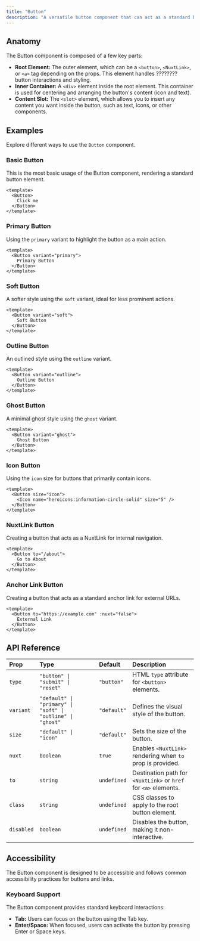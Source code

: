 ```yaml
---
title: "Button"
description: "A versatile button component that can act as a standard button or a link, offering various styles and sizes."
---
```


## Anatomy

The Button component is composed of a few key parts:

-   **Root Element:** The outer element, which can be a `<button>`, `<NuxtLink>`, or `<a>` tag depending on the props. This element handles ???????? button interactions and styling.
-   **Inner Container:** A `<div>` element inside the root element. This container is used for centering and arranging the button's content (icon and text).
-   **Content Slot:** The `<slot>` element, which allows you to insert any content you want inside the button, such as text, icons, or other components.

## Examples

Explore different ways to use the `Button` component.

### Basic Button

This is the most basic usage of the Button component, rendering a standard button element.

```vue
<template>
  <Button>
    Click me
  </Button>
</template>
```

### Primary Button

Using the `primary` variant to highlight the button as a main action.

```vue
<template>
  <Button variant="primary">
    Primary Button
  </Button>
</template>
```

### Soft Button

A softer style using the `soft` variant, ideal for less prominent actions.

```vue
<template>
  <Button variant="soft">
    Soft Button
  </Button>
</template>
```

### Outline Button

An outlined style using the `outline` variant.

```vue
<template>
  <Button variant="outline">
    Outline Button
  </Button>
</template>
```

### Ghost Button

A minimal ghost style using the `ghost` variant.

```vue
<template>
  <Button variant="ghost">
    Ghost Button
  </Button>
</template>
```

### Icon Button

Using the `icon` size for buttons that primarily contain icons.

```vue
<template>
  <Button size="icon">
    <Icon name="heroicons:information-circle-solid" size="5" />
  </Button>
</template>
```

### NuxtLink Button

Creating a button that acts as a NuxtLink for internal navigation.

```vue
<template>
  <Button to="/about">
    Go to About
  </Button>
</template>
```

### Anchor Link Button

Creating a button that acts as a standard anchor link for external URLs.

```vue
<template>
  <Button to="https://example.com" :nuxt="false">
    External Link
  </Button>
</template>
```

## API Reference

| Prop          | Type                                  | Default     | Description                                                                 |
| :------------ | :------------------------------------ | :---------- | :-------------------------------------------------------------------------- |
| `type`        | `"button" \| "submit" \| "reset"`     | `"button"`  | HTML `type` attribute for `<button>` elements.                             |
| `variant`     | `"default" \| "primary" \| "soft" \| "outline" \| "ghost"` | `"default"` | Defines the visual style of the button.                                     |
| `size`        | `"default" \| "icon"`                | `"default"` | Sets the size of the button.                                            |
| `nuxt`        | `boolean`                             | `true`      | Enables `<NuxtLink>` rendering when `to` prop is provided.                 |
| `to`          | `string`                              | `undefined` |  Destination path for `<NuxtLink>` or `href` for `<a>` elements.          |
| `class`       | `string`                              | `undefined` |  CSS classes to apply to the root button element.                            |
| `disabled`    | `boolean`                             | `undefined` |  Disables the button, making it non-interactive.                             |

## Accessibility

The Button component is designed to be accessible and follows common accessibility practices for buttons and links.

### Keyboard Support

The Button component provides standard keyboard interactions:

-   **Tab:**  Users can focus on the button using the Tab key.
-   **Enter/Space:**  When focused, users can activate the button by pressing Enter or Space keys.
